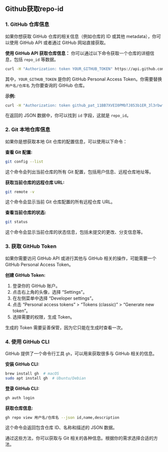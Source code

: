 ## Github获取repo-id

### 1. GitHub 仓库信息

如果你想获取 GitHub 仓库的相关信息（例如仓库的 ID 或其他 metadata），你可以使用 GitHub API 或者通过 GitHub 网站直接获取。

**使用 GitHub API 获取仓库信息：**
你可以通过以下命令获取一个仓库的详细信息，包括 `repo_id` 等数据。

```bash
curl -H "Authorization: token YOUR_GITHUB_TOKEN" https://api.github.com/repos/用户名/仓库名
```

其中，`YOUR_GITHUB_TOKEN` 是你的 GitHub Personal Access Token。你需要替换 `用户名/仓库名` 为你要查询的 GitHub 仓库。

**示例:**

```bash
curl -H "Authorization: token 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" https://api.github.com/repos/joshzhong66/Josh-Mkdocs
```

在返回的 JSON 数据中，你可以找到 `id` 字段，这就是 `repo_id`。

### 2. Git 本地仓库信息
如果你是想获取本地 Git 仓库的配置信息，可以使用以下命令：

**查看 Git 配置:**
```bash
git config --list
```

这个命令会列出当前仓库的所有 Git 配置，包括用户信息、远程仓库地址等。

**获取当前仓库的远程仓库 URL:**
```bash
git remote -v
```

这个命令会显示当前 Git 仓库配置的所有远程仓库 URL。

**查看当前仓库的状态:**
```bash
git status
```

这个命令会显示当前仓库的状态信息，包括未提交的更改、分支信息等。

### 3. 获取 GitHub Token
如果你需要访问 GitHub API 或进行其他与 GitHub 相关的操作，可能需要一个 GitHub Personal Access Token。

**创建 GitHub Token:**
1. 登录你的 GitHub 账户。
2. 点击右上角的头像，选择 “Settings”。
3. 在左侧菜单中选择 “Developer settings”。
4. 点击 “Personal access tokens” > “Tokens (classic)” > “Generate new token”。
5. 选择需要的权限，生成 Token。

生成的 Token 需要妥善保管，因为它只能在生成时查看一次。

### 4. 使用 GitHub CLI
GitHub 提供了一个命令行工具 `gh`，可以用来获取很多与 GitHub 相关的信息。

**安装 GitHub CLI:**
```bash
brew install gh  # macOS
sudo apt install gh  # Ubuntu/Debian
```

**登录 GitHub CLI:**
```bash
gh auth login
```

**获取仓库信息:**
```bash
gh repo view 用户名/仓库名 --json id,name,description
```

这个命令会返回包含仓库 ID、名称和描述的 JSON 数据。

通过这些方法，你可以获取与 Git 相关的各种信息。根据你的需求选择合适的方法。